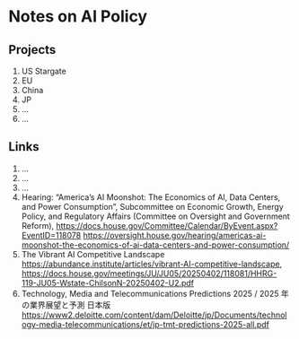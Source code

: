 # Notes on AI Policy

## Projects
1. US Stargate
2. EU
3. China
4. JP
5. ...
6. ...

## Links
1. ...
2. ...
3. ...
4. Hearing: “America’s AI Moonshot: The Economics of AI, Data Centers, and Power Consumption”, Subcommittee on Economic Growth, Energy Policy, and Regulatory Affairs (Committee on Oversight and Government Reform), https://docs.house.gov/Committee/Calendar/ByEvent.aspx?EventID=118078 https://oversight.house.gov/hearing/americas-ai-moonshot-the-economics-of-ai-data-centers-and-power-consumption/
5. The Vibrant AI Competitive Landscape https://abundance.institute/articles/vibrant-AI-competitive-landscape, https://docs.house.gov/meetings/JU/JU05/20250402/118081/HHRG-119-JU05-Wstate-ChilsonN-20250402-U2.pdf
6. Technology, Media and Telecommunications Predictions 2025 / 2025 年の業界展望と予測 日本版 https://www2.deloitte.com/content/dam/Deloitte/jp/Documents/technology-media-telecommunications/et/jp-tmt-predictions-2025-all.pdf
